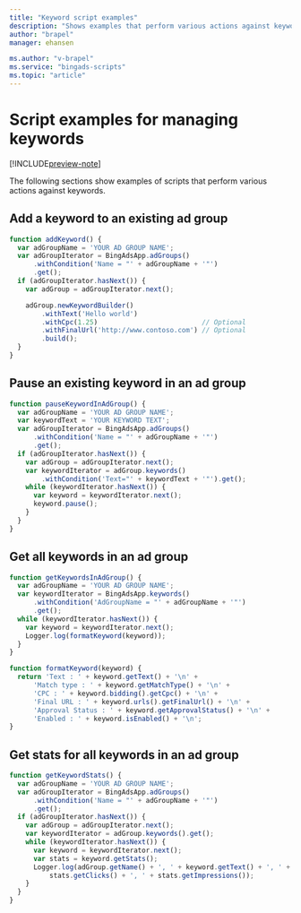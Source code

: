 ```yaml
---
title: "Keyword script examples"
description: "Shows examples that perform various actions against keywords."
author: "brapel"
manager: ehansen

ms.author: "v-brapel"
ms.service: "bingads-scripts"
ms.topic: "article"
---
```


# Script examples for managing keywords

[!INCLUDE[preview-note](../includes/preview-note.md)]

The following sections show examples of scripts that perform various actions against keywords.


## Add a keyword to an existing ad group
```javascript
function addKeyword() {
  var adGroupName = 'YOUR AD GROUP NAME';
  var adGroupIterator = BingAdsApp.adGroups()
      .withCondition('Name = "' + adGroupName + '"')
      .get();
  if (adGroupIterator.hasNext()) {
    var adGroup = adGroupIterator.next();

    adGroup.newKeywordBuilder()
        .withText('Hello world')
        .withCpc(1.25)                          // Optional
        .withFinalUrl('http://www.contoso.com') // Optional
        .build();
  }
}
```

## Pause an existing keyword in an ad group
```javascript
function pauseKeywordInAdGroup() {
  var adGroupName = 'YOUR AD GROUP NAME';
  var keywordText = 'YOUR KEYWORD TEXT';
  var adGroupIterator = BingAdsApp.adGroups()
      .withCondition('Name = "' + adGroupName + '"')
      .get();
  if (adGroupIterator.hasNext()) {
    var adGroup = adGroupIterator.next();
    var keywordIterator = adGroup.keywords()
        .withCondition('Text="' + keywordText + '"').get();
    while (keywordIterator.hasNext()) {
      var keyword = keywordIterator.next();
      keyword.pause();
    }
  }
}
```

## Get all keywords in an ad group
```javascript
function getKeywordsInAdGroup() {
  var adGroupName = 'YOUR AD GROUP NAME';
  var keywordIterator = BingAdsApp.keywords()
      .withCondition('AdGroupName = "' + adGroupName + '"')
      .get();
  while (keywordIterator.hasNext()) {
    var keyword = keywordIterator.next();
    Logger.log(formatKeyword(keyword));
  }
}

function formatKeyword(keyword) {
  return 'Text : ' + keyword.getText() + '\n' +
      'Match type : ' + keyword.getMatchType() + '\n' +
      'CPC : ' + keyword.bidding().getCpc() + '\n' +
      'Final URL : ' + keyword.urls().getFinalUrl() + '\n' +
      'Approval Status : ' + keyword.getApprovalStatus() + '\n' +
      'Enabled : ' + keyword.isEnabled() + '\n';
}
```

## Get stats for all keywords in an ad group
```javascript
function getKeywordStats() {
  var adGroupName = 'YOUR AD GROUP NAME';
  var adGroupIterator = BingAdsApp.adGroups()
      .withCondition('Name = "' + adGroupName + '"')
      .get();
  if (adGroupIterator.hasNext()) {
    var adGroup = adGroupIterator.next();
    var keywordIterator = adGroup.keywords().get();
    while (keywordIterator.hasNext()) {
      var keyword = keywordIterator.next();
      var stats = keyword.getStats();
      Logger.log(adGroup.getName() + ', ' + keyword.getText() + ', ' +
          stats.getClicks() + ', ' + stats.getImpressions());
    }
  }
}
```